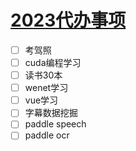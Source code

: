# [2023代办事项](https://github.com/wjwever/gitblog/issues/17)

- [ ] 考驾照
- [ ] cuda编程学习
- [ ] 读书30本
- [ ] wenet学习
- [ ] vue学习
- [ ] 字幕数据挖掘
- [ ] paddle speech
- [ ] paddle ocr